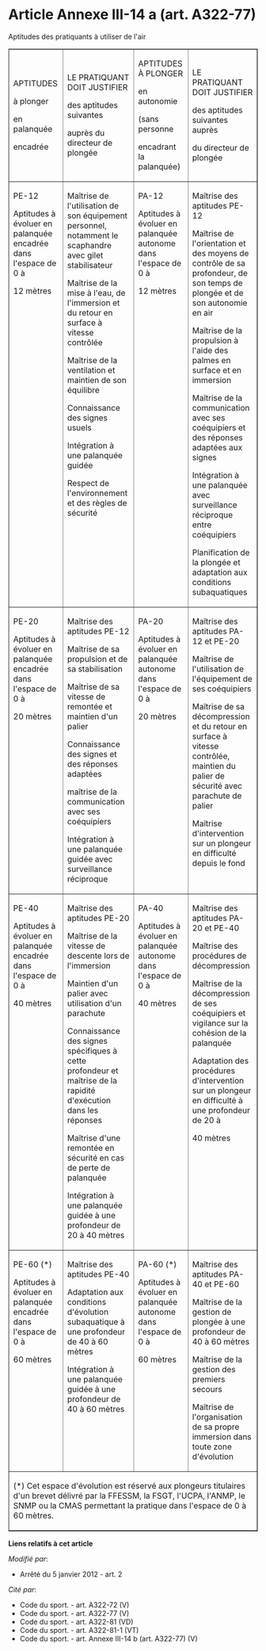 # Article Annexe III-14 a (art. A322-77)

Aptitudes des pratiquants à utiliser de l'air

<table cellpadding="0" border="1" align="center" width="750">
  <tbody>
    <tr>
      <td>

APTITUDES

à plonger

en palanquée

encadrée

</td>
      <td>

LE PRATIQUANT DOIT JUSTIFIER

des aptitudes suivantes

auprès du directeur de plongée

</td>
      <td>

APTITUDES À PLONGER

en autonomie

(sans personne

encadrant la palanquée)

</td>
      <td>

LE PRATIQUANT DOIT JUSTIFIER

des aptitudes suivantes auprès

du directeur de plongée

</td>
    </tr>
    <tr>
      <td valign="top">

PE-12

Aptitudes à évoluer en palanquée encadrée dans l'espace de 0 à

12 mètres

</td>
      <td valign="top">

Maîtrise de l'utilisation de son équipement personnel, notamment le scaphandre avec gilet stabilisateur

Maîtrise de la mise à l'eau, de l'immersion et du retour en surface à vitesse contrôlée

Maîtrise de la ventilation et maintien de son équilibre

Connaissance des signes usuels

Intégration à une palanquée guidée

Respect de l'environnement et des règles de sécurité 

</td>
      <td valign="top">

PA-12

Aptitudes à évoluer en palanquée autonome dans l'espace de 0 à

12 mètres 

</td>
      <td valign="top">

Maîtrise des aptitudes PE-12

Maîtrise de l'orientation et des moyens de contrôle de sa profondeur, de son temps de plongée et de son autonomie en air

Maîtrise de la propulsion à l'aide des palmes en surface et en immersion

Maîtrise de la communication avec ses coéquipiers et des réponses adaptées aux signes

Intégration à une palanquée avec surveillance réciproque entre coéquipiers

Planification de la plongée et adaptation aux conditions subaquatiques

</td>
    </tr>
    <tr>
      <td valign="top">

PE-20

Aptitudes à évoluer en palanquée encadrée dans l'espace de 0 à

20 mètres

</td>
      <td valign="top">

Maîtrise des aptitudes PE-12

Maîtrise de sa propulsion et de sa stabilisation

Maîtrise de sa vitesse de remontée et maintien d'un palier

Connaissance des signes et des réponses adaptées

maîtrise de la communication avec ses coéquipiers

Intégration à une palanquée guidée avec surveillance réciproque

</td>
      <td valign="top">

PA-20

Aptitudes à évoluer en palanquée autonome dans l'espace de 0 à

20 mètres

</td>
      <td valign="top">

Maîtrise des aptitudes PA-12 et PE-20

Maîtrise de l'utilisation de l'équipement de ses coéquipiers

Maîtrise de sa décompression et du retour en surface à vitesse contrôlée, maintien du palier de sécurité avec parachute de
palier

Maîtrise d'intervention sur un plongeur en difficulté depuis le fond

</td>
    </tr>
    <tr>
      <td valign="top">

PE-40

Aptitudes à évoluer en palanquée encadrée dans l'espace de 0 à

40 mètres

</td>
      <td valign="top">

Maîtrise des aptitudes PE-20

Maîtrise de la vitesse de descente lors de l'immersion

Maintien d'un palier avec utilisation d'un parachute

Connaissance des signes spécifiques à cette profondeur et maîtrise de la rapidité d'exécution dans les réponses

Maîtrise d'une remontée en sécurité en cas de perte de palanquée

Intégration à une palanquée guidée à une profondeur de 20 à 40 mètres

</td>
      <td valign="top">

PA-40

Aptitudes à évoluer en palanquée autonome dans l'espace de 0 à

40 mètres

</td>
      <td valign="top">

Maîtrise des aptitudes PA-20 et PE-40

Maîtrise des procédures de décompression

Maîtrise de la décompression de ses coéquipiers et vigilance sur la cohésion de la palanquée

Adaptation des procédures d'intervention sur un plongeur en difficulté à une profondeur de 20 à

40 mètres

</td>
    </tr>
    <tr>
      <td valign="top">

PE-60 (*)

Aptitudes à évoluer en palanquée encadrée dans l'espace de 0 à

60 mètres 

</td>
      <td valign="top">

Maîtrise des aptitudes PE-40

Adaptation aux conditions d'évolution subaquatique à une profondeur de 40 à 60 mètres

Intégration à une palanquée guidée à une profondeur de 40 à 60 mètres

</td>
      <td valign="top">

PA-60 (*)

Aptitudes à évoluer en palanquée autonome dans l'espace de 0 à

60 mètres 

</td>
      <td valign="top">

Maîtrise des aptitudes PA-40 et PE-60

Maîtrise de la gestion de plongée à une profondeur de 40 à 60 mètres

Maîtrise de la gestion des premiers secours

Maîtrise de l'organisation de sa propre immersion dans toute zone d'évolution 

</td>
    </tr>
    <tr>
      <td colspan="4">

(*) Cet espace d'évolution est réservé aux plongeurs titulaires d'un brevet délivré par la FFESSM, la FSGT, l'UCPA, l'ANMP,
le SNMP ou la CMAS permettant la pratique dans l'espace de 0 à 60 mètres.

</td>
    </tr>
  </tbody>
</table>

**Liens relatifs à cet article**

_Modifié par_:

  - Arrêté du 5 janvier 2012 - art. 2

_Cité par_:

  - Code du sport. - art. A322-72 (V)
  - Code du sport. - art. A322-77 (V)
  - Code du sport. - art. A322-81 (VD)
  - Code du sport. - art. A322-81-1 (VT)
  - Code du sport. - art. Annexe III-14 b (art. A322-77) (V)
